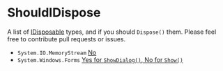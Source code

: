 # ShouldIDispose
A list of [IDisposable](https://docs.microsoft.com/en-us/dotnet/api/system.idisposable?view=net-5.0) types, and if you should `Dispose()` them.
Please feel free to contribute pull requests or issues.

* `System.IO.MemoryStream` [No](https://stackoverflow.com/a/4274769)
* `System.Windows.Forms` [Yes for `ShowDialog()`, No for `Show()`](https://stackoverflow.com/a/8315201/1521988)
